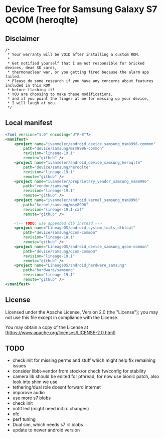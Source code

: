 # Device Tree for Samsung Galaxy S7 QCOM (heroqlte)

## Disclaimer

```xxx
/*
 * Your warranty will be VOID after installing a custom ROM.
 *
 * Get notified yourself that I am not responsible for bricked devices, dead SD cards,
 * thermonuclear war, or you getting fired because the alarm app failed.
 * Please do some research if you have any concerns about features included in this ROM
 * before flashing it!
 * YOU are choosing to make these modifications,
 * and if you point the finger at me for messing up your device,
 * I will laugh at you.
 */
```

## Local manifest

```xml
<?xml version="1.0" encoding="UTF-8"?>
<manifest>
    <project name="ivanmeler/android_device_samsung_msm8996-common"
        path="device/samsung/msm8996-common"
        revision="lineage-19.1"
        remote="github" />
    <project name="ivanmeler/android_device_samsung_heroqlte"
        path="device/samsung/heroqlte"
        revision="lineage-19.1"
        remote="github" />
    <project name="ivanmeler/proprietary_vendor_samsung_msm8996"
        path="vendor/samsung"
        revision="lineage-19.1"
        remote="github" />
    <project name="ivanmeler/android_kernel_samsung_msm8996"
        path="kernel/samsung/msm8996"
        revision="lineage-19.1-caf"
        remote="github" />

    <!-- TODO: use appended dtb instead -->
    <project name="LineageOS/android_system_tools_dtbtool"
        path="device/samsung/qcom-common"
        revision="lineage-18.1"
        remote="github" />
    <project name="LineageOS/android_device_samsung_qcom-common"
        path="device/samsung/qcom-common"
        revision="lineage-19.1"
        remote="github" />
    <project name="LineageOS/android_hardware_samsung"
        path="hardware/samsung"
        revision="lineage-19.1"
        remote="github" />
</manifest>
```

## License

Licensed under the Apache License, Version 2.0 (the "License"); you may not use this file except in compliance with the License.

You may obtain a copy of the License at [https://www.apache.org/licenses/LICENSE-2.0.html]


## TODO
- check init for missing perms and stuff which might help fix remaining issues
- consider libbt-vendor from stock/or check fw/config for stability
- camera lib should be edited for pthread, for now use bionic patch, also look into shim we use
- tethering/dual role doesnt forward internet
- imporove audio
- use more s7 blobs
- check init
- notif led (might need init.rc changes)
- nfc
- perf tuning
- Dual sim, which needs s7 ril blobs
- update to newer android version
